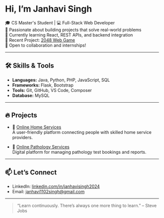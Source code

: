 # Hi, I’m Janhavi Singh

🎓 CS Master's Student | 💻 Full-Stack Web Developer  
🚀 Passionate about building projects that solve real-world problems  
🌱 Currently learning React, REST APIs, and backend integration  
📌 Recent Project: [2048 Web Game](https://github.com/janhaviss/2048_Game)  
🤝 Open to collaboration and internships!

---

## 🛠️ Skills & Tools

- **Languages:** Java, Python, PHP, JavaScript, SQL
- **Frameworks:** Flask, Bootstrap
- **Tools:** Git, GitHub, VS Code, Composer
- **Database:** MySQL

---

## 🔥 Projects

- 🏡 [Online Home Services](https://github.com/janhaviss/HomeServices)  
  A user-friendly platform connecting people with skilled home service providers.

- 🧪 [Online Pathology Services](https://github.com/janhaviss/pathoLab)  
  Digital platform for managing pathology test bookings and reports.

---

## 📫 Let’s Connect

- LinkedIn: [linkedin.com/in/janhavisingh2024](http://www.linkedin.com/in/janhavisingh2024)
- Email: janhavi1102singh@gmail.com

---

> “Learn continuously. There’s always one more thing to learn.” – Steve Jobs

